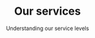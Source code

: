 ---
layout: partners/our-services
permalink: /partners/our-services/
title: >- 
    # Our services
subtitle: >-
    ## Understanding our service levels
subsection: >-
    Login.gov provides two service levels for partners: authentication and identity verification. Login.gov follows <a target="_blank" href="https://pages.nist.gov/800-63-3/" class="external-link">NIST 800-63-3 Digital Identity Guidelines</a> for Identity Assurance Level (IAL) and Authenticator Assurance Level (AAL). Login.gov allows you to configure your IAL and AAL depending on the needs of your application.
self_identity_auth: >-
    #### Self-asserted identity and authentication (IAL1/AAL2)


    Basic authentication accounts (IAL1) requires users to create a secure account using an email address and a password. 


    Login.gov also requires multi-factor authentication (MFA) as an additional security measure, such as an SMS/Text code, authentication app, physical security key, PIV/CAC card or backup code, which corresponds to NIST’s AAL2 or higher.   
verified_identity_auth: >-
    #### Verified identity and authentication (IAL2/AAL2)


    Login.gov uses the same multi-factor approach for both IAL1 and IAL2, which is considered to be AAL2 or higher. 


    The IAL2 standard requires identity proofing. Login.gov asks the user to provide the following PII: their state-issued identification card (ID), Social Security Number (SSN), current address, and optionally a phone number to confirm home address.
multilingual_support: >-
    #### Multilingual support for your end-users


    Login.gov provides customer support through our contact center services in English, Spanish and French from 8am-8pm Monday through Friday, excluding federal holidays. Most inquiries are received from the Login.gov contact form and answered by email within 2 business days. 


    For more complex issues, our agents are available to answer telephone calls as well.  Any needed services outside these hours are addressed on a case by case basis depending on partner needs.


    We also provide information to partner agency help desks and support teams to help end-users who may contact the agency with questions.
technical_support: >-
    #### Technical support for your agency


    Login.gov provides technical support for successful deployment of your integration. Our integration engineers can answer technical questions about our product, provide guidance on best practices for implementation, and facilitate the launch of your integration to production in weeks, not months.


    We also have a dedicated Slack channel for questions in real time. Additionally, we provide all partners with our step-by-step developer documents at <a target="_blank" href="https://developers.login.gov/" class="external-link">developers.login.gov.</a> 
benefits: >-
    ## Benefits of partnering with Login.gov
benefit1: >-
    Identity services are compliant with <a target="_blank" href="https://pages.nist.gov/800-63-3/" class="external-link">NIST SP 800-63</a>
benefit2: >-
    Secure two-factor authentication (2FA) backed by a <a target="_blank" href="https://www.fedramp.gov/" class="external-link">FedRAMP Moderate ATO</a>
benefit3: >-
    Enhanced fraud detection and monitoring
benefit4: >-
    Transform your customer experience and reduce costs while providing a modern, frictionless, and compliant foundation to build digital government services 
resources: >-
    Resources included with our services
---